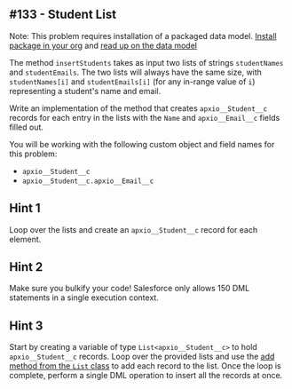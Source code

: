 ## #133 - Student List

Note: This problem requires installation of a packaged data model. [Install package in your org](https://login.salesforce.com/packaging/installPackage.apexp?p0=04t5f000000Gx6CAAS) and [read up on the data model](https://gist.github.com/maujood/9bca1e95a9fe39b1cb881a116873d83e)

The method <code>insertStudents</code> takes as input two lists of strings <code>studentNames</code> and <code>studentEmails</code>. The two lists will always have the same size, with <code>studentNames[i]</code> and <code>studentEmails[i]</code> (for any in-range value of <code>i</code>) representing a student's name and email.

Write an implementation of the method that creates <code>apxio__Student__c</code> records for each entry in the lists with the <code>Name</code> and <code>apxio__Email__c</code> fields filled out.

You will be working with the following custom object and field names for this problem:

- <code>apxio__Student__c</code></br>
- <code>apxio__Student__c.apxio__Email__c</code>

## Hint 1
Loop over the lists and create an <code>apxio__Student__c</code> record for each element.

## Hint 2
Make sure you bulkify your code! Salesforce only allows 150 DML statements in a single execution context.

## Hint 3
Start by creating a variable of type <code>List<apxio__Student__c></code> to hold <code>apxio__Student__c</code> records. Loop over the provided lists and use the [add method from the <code>List</code> class](https://developer.salesforce.com/docs/atlas.en-us.apexref.meta/apexref/apex_methods_system_list.htm#apex_System_List_add) to add each record to the list. Once the loop is complete, perform a single DML operation to insert all the records at once.